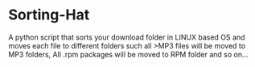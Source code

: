 Sorting-Hat
===========

A python script that sorts your download folder in LINUX based OS and moves each file to different folders such all >MP3 files will be moved to MP3 folders, All .rpm packages will be moved to RPM folder and so on...